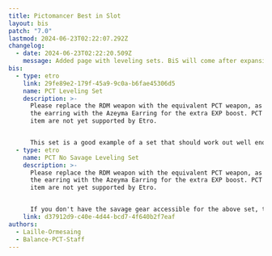 ```yaml
---
title: Pictomancer Best in Slot
layout: bis
patch: "7.0"
lastmod: 2024-06-23T02:22:07.292Z
changelog:
  - date: 2024-06-23T02:22:20.509Z
    message: Added page with leveling sets. BiS will come after expansion launch.
bis:
  - type: etro
    link: 29fe89e2-179f-45a9-9c0a-b6fae45306d5
    name: PCT Leveling Set
    description: >-
      Please replace the RDM weapon with the equivalent PCT weapon, as well as
      the earring with the Azeyma Earring for the extra EXP boost. PCT and this
      item are not yet supported by Etro.


      This set is a good example of a set that should work out well enough for the content you'll be doing in it. Please keep in mind that this set may change as different spell speeds are tested prior to launch, and that this should be replaced starting around level 85. This is a very small benefit to grind if you don't already have this, so don't spend too much time on it if you don't have it ready already.
  - type: etro
    name: PCT No Savage Leveling Set
    description: >-
      Please replace the RDM weapon with the equivalent PCT weapon, as well as
      the earring with the Azeyma Earring for the extra EXP boost. PCT and this
      item are not yet supported by Etro.


      If you don't have the savage gear accessible for the above set, this old pre-savage set is a bit easier to obtain.
    link: d37912d9-c40e-4d44-bcd7-4f640b2f7eaf
authors:
  - Laille-Ormesaing
  - Balance-PCT-Staff
---
```

